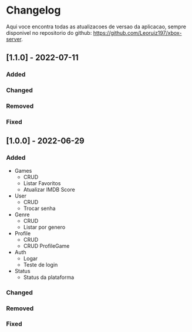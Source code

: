 <!-- @import "[TOC]" {cmd="toc" depthFrom=1 depthTo=6 orderedList=false} -->
# Changelog

Aqui voce encontra todas as atualizacoes de versao da aplicacao, sempre disponivel no repositorio do github: https://github.com/Leoruiz197/xbox-server.

## [1.1.0] - 2022-07-11

### Added

### Changed

### Removed

### Fixed

## [1.0.0] - 2022-06-29

### Added
- Games
    - CRUD
    - Listar Favoritos
    - Atualizar IMDB Score
- User
    - CRUD
    - Trocar senha
- Genre
    - CRUD
    - Listar por genero
- Profile
    - CRUD
    - CRUD ProfileGame
- Auth
    - Logar
    - Teste de login
- Status
    - Status da plataforma
### Changed

### Removed

### Fixed